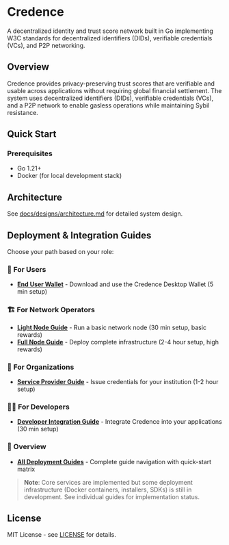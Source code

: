 # Credence

A decentralized identity and trust score network built in Go implementing W3C standards for decentralized identifiers (DIDs), verifiable credentials (VCs), and P2P networking.

## Overview

Credence provides privacy-preserving trust scores that are verifiable and usable across applications without requiring global financial settlement. The system uses decentralized identifiers (DIDs), verifiable credentials (VCs), and a P2P network to enable gasless operations while maintaining Sybil resistance.

## Quick Start

### Prerequisites

- Go 1.21+
- Docker (for local development stack)

## Architecture

See [docs/designs/architecture.md](docs/designs/architecture.md) for detailed system design.

## Deployment & Integration Guides

Choose your path based on your role:

### 🔧 For Users
- **[End User Wallet](docs/guides/end-user-wallet.md)** - Download and use the Credence Desktop Wallet (5 min setup)

### 🏗️ For Network Operators  
- **[Light Node Guide](docs/guides/light-node.md)** - Run a basic network node (30 min setup, basic rewards)
- **[Full Node Guide](docs/guides/full-node.md)** - Deploy complete infrastructure (2-4 hour setup, high rewards)

### 🏢 For Organizations
- **[Service Provider Guide](docs/guides/service-provider.md)** - Issue credentials for your institution (1-2 hour setup)

### 👩‍💻 For Developers
- **[Developer Integration Guide](docs/guides/developer.md)** - Integrate Credence into your applications (30 min setup)

### 📖 Overview
- **[All Deployment Guides](docs/guides/README.md)** - Complete guide navigation with quick-start matrix

> **Note**: Core services are implemented but some deployment infrastructure (Docker containers, installers, SDKs) is still in development. See individual guides for implementation status.

## License

MIT License - see [LICENSE](LICENSE) for details.